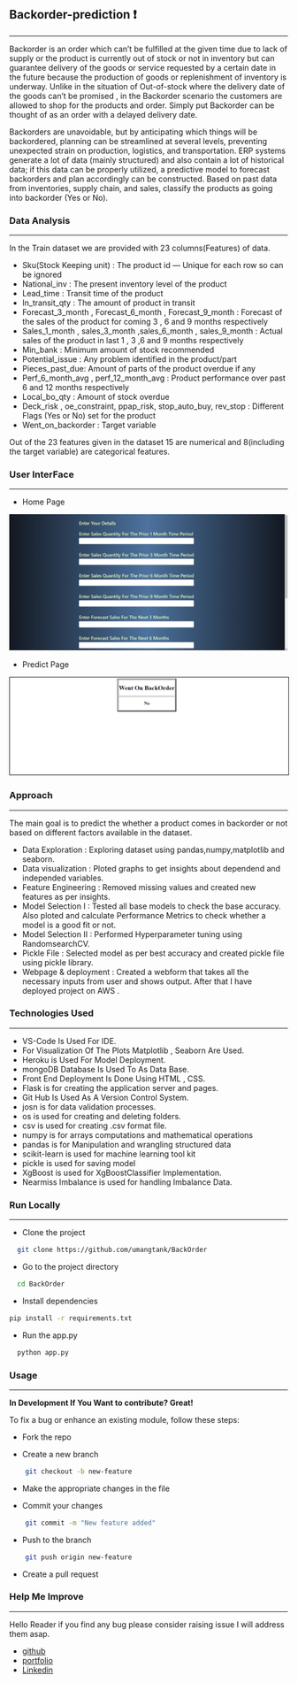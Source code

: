 ## Backorder-prediction ❗
-----
<p>
Backorder is an order which can’t be fulfilled at the given time due to lack of supply or the product is currently out of stock or not in inventory but can guarantee delivery of the goods or service requested by a certain date in the future because the production of goods or replenishment of inventory is underway. Unlike in the situation of Out-of-stock where the delivery date of the goods can’t be promised , in the Backorder scenario the customers are allowed to shop for the products and order. Simply put Backorder can be thought of as an order with a delayed delivery date.
</p>
<p>
Backorders are unavoidable, but by anticipating which things will be backordered, planning can be streamlined at several levels, preventing unexpected strain on production, logistics, and transportation. ERP systems generate a lot of data (mainly structured) and also contain a lot of historical data; if this data can be properly utilized, a predictive model to forecast backorders and plan accordingly can be constructed. Based on past data from inventories, supply chain, and sales, classify the products as going into backorder (Yes or No).
</p>

### Data Analysis
----------------------------------------------------------------------------------------------------------------------------------------------------------------------------

In the Train dataset we are provided with 23 columns(Features) of data.

* Sku(Stock Keeping unit) : The product id — Unique for each row so can be ignored
* National_inv : The present inventory level of the product
* Lead_time : Transit time of the product
* In_transit_qty : The amount of product in transit
* Forecast_3_month , Forecast_6_month , Forecast_9_month : Forecast of the sales of the product for coming 3 , 6 and 9 months respectively
* Sales_1_month , sales_3_month ,sales_6_month , sales_9_month : Actual sales of the product in last 1 , 3 ,6 and 9 months respectively
* Min_bank : Minimum amount of stock recommended
* Potential_issue : Any problem identified in the product/part
* Pieces_past_due: Amount of parts of the product overdue if any
* Perf_6_month_avg , perf_12_month_avg : Product performance over past 6 and 12 months respectively
* Local_bo_qty : Amount of stock overdue
* Deck_risk , oe_constraint, ppap_risk, stop_auto_buy, rev_stop : Different Flags (Yes or No) set for the product
* Went_on_backorder : Target variable

Out of the 23 features given in the dataset 15 are numerical and 8(including the target variable) are categorical features.

 ### User InterFace 
------------------------------------------------------------------------------------------------------------------------------------------------------------------------------

* Home Page 

<p align="center">
  <img src="Model_image\index.png" width='600px'>
</p>

* Predict Page
<p align="center">
  <img src="Model_image\predict.png" width='600px' border = "1px">
</p>

### Approach
--------------------------------------------------------------------------------------------------------------------------------------------------------------------------------

The main goal is to predict the whether a product comes in backorder or not based on different factors available in the dataset.

* Data Exploration : Exploring dataset using pandas,numpy,matplotlib and seaborn.
* Data visualization : Ploted graphs to get insights about dependend and independed variables.
* Feature Engineering : Removed missing values and created new features as per insights.
* Model Selection I : Tested all base models to check the base accuracy. Also ploted and calculate Performance Metrics to check whether a model is a good fit or not.
* Model Selection II : Performed Hyperparameter tuning using RandomsearchCV.
* Pickle File : Selected model as per best accuracy and created pickle file using pickle library.
* Webpage & deployment : Created a webform that takes all the necessary inputs from user and shows output. After that I have deployed project on AWS .

### Technologies Used
-------------------------------------------------------------------------------------------------------------------------------------------------------------

 * VS-Code Is Used For IDE.
 * For Visualization Of The Plots Matplotlib , Seaborn Are Used.
 * Heroku is Used For Model Deployment.
 * mongoDB Database Is Used To As Data Base.
 * Front End Deployment Is Done Using HTML , CSS.
 * Flask is for creating the application server and pages.
 * Git Hub Is Used As A Version Control System.
 * josn is for data validation processes.
 * os is used for creating and deleting folders.
 * csv is used for creating .csv format file.
 * numpy is for arrays computations and mathematical operations
 * pandas is for Manipulation and wrangling structured data
 * scikit-learn is used for machine learning tool kit
 * pickle is used for saving model
 * XgBoost is used for XgBoostClassifier Implementation.
 * Nearmiss Imbalance is used for handling Imbalance Data.




 ### Run Locally
 ------------------------------------------------------------------------------------------------------------------------------------------------------------------------

* Clone the project
```bash
  git clone https://github.com/umangtank/BackOrder
```

* Go to the project directory
```bash
  cd BackOrder
 ```

* Install dependencies
```bash
pip install -r requirements.txt
 ```

* Run the app.py
```bash
  python app.py
 ```

### Usage
---------------------------------------------------------------------------------------------------------------------------------------------------------------------------

**In Development If You Want to contribute? Great!**

To fix a bug or enhance an existing module, follow these steps:

* Fork the repo

* Create a new branch
```bash
    git checkout -b new-feature
 ```

* Make the appropriate changes in the file

* Commit your changes
```bash
    git commit -m "New feature added"
 ```
* Push to the branch
```bash
    git push origin new-feature
 ```

* Create a pull request

### Help Me Improve
---------------------------------------------------------------------------------------------------------------------------------------------------------------------------

Hello Reader if you find any bug please consider raising issue I will address them asap.

 * [github](https://github.com/umangtank)
  * [portfolio](https://umangtank.herokuapp.com)
   * [Linkedin](https://www.linkedin.com/in/umangtank/)
